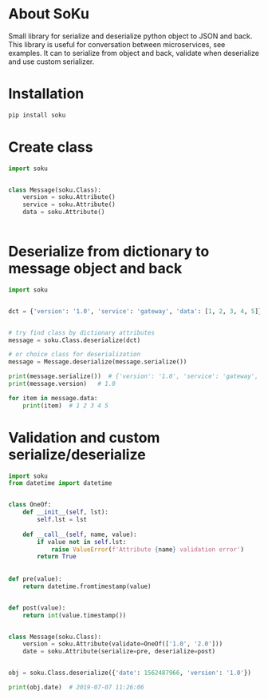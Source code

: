 About SoKu
==========

Small library for serialize and deserialize python object to JSON and back. This library is useful for conversation between microservices, see examples. It can to serialize from object and back, validate when deserialize and use custom serializer.

# Installation

```bash
pip install soku
```

# Create class

```python
import soku


class Message(soku.Class):
    version = soku.Attribute()
    service = soku.Attribute()
    data = soku.Attribute()
    
``` 

# Deserialize from dictionary to message object and back

```python
import soku


dct = {'version': '1.0', 'service': 'gateway', 'data': [1, 2, 3, 4, 5]}


# try find class by dictionary attributes
message = soku.Class.deserialize(dct)

# or choice class for deserialization
message = Message.deserialize(message.serialize())

print(message.serialize())  # {'version': '1.0', 'service': 'gateway', 'data': [1, 2, 3, 4, 5]}
print(message.version)   # 1.0

for item in message.data:
    print(item)  # 1 2 3 4 5

```

# Validation and custom serialize/deserialize

```python
import soku
from datetime import datetime


class OneOf:
    def __init__(self, lst):
        self.lst = lst
        
    def __call__(self, name, value):
        if value not in self.lst:
            raise ValueError(f'Attribute {name} validation error')
        return True
        
        
def pre(value):
    return datetime.fromtimestamp(value)


def post(value):
    return int(value.timestamp())


class Message(soku.Class):
    version = soku.Attribute(validate=OneOf(['1.0', '2.0']))
    date = soku.Attribute(serialize=pre, deserialize=post)


obj = soku.Class.deserialize({'date': 1562487966, 'version': '1.0'})

print(obj.date)  # 2019-07-07 11:26:06

```